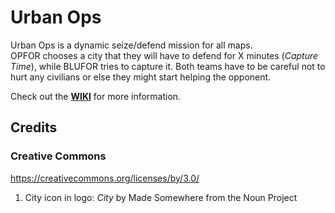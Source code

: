 # Urban Ops
Urban Ops is a dynamic seize/defend mission for all maps.  
OPFOR chooses a city that they will have to defend for X minutes (*Capture Time*), while BLUFOR tries to capture it. Both teams have to be careful not to hurt any civilians or else they might start helping the opponent.

Check out the **[WIKI](https://github.com/gruppe-adler/TvT_UrbanOps.Altis/wiki)** for more information.

## Credits
### Creative Commons
https://creativecommons.org/licenses/by/3.0/

1. City icon in logo: *City* by Made Somewhere from the Noun Project
